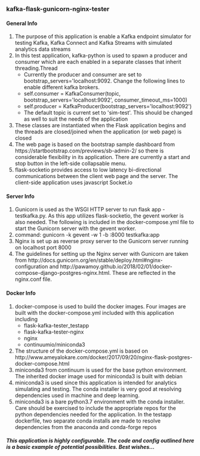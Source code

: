### kafka-flask-gunicorn-nginx-tester

<h4> General Info </h4>
<ol>
  <li> 
    The purpose of this application is enable a Kafka endpoint simulator for testing Kafka, Kafka Connect and Kafka Streams with simulated analytics data streams
  </li>
  <li>
    In this test application, kafka-python is used to spawn a producer and consumer which are each enabled in a separate classes that inherit threading.Thread 
    <ul>
      <li> Currently the producer and consumer are set to bootstrap_servers='localhost:9092. Change the following lines to enable different kafka brokers. </li>
      <li> self.consumer = KafkaConsumer(topic, bootstrap_servers='localhost:9092', consumer_timeout_ms=1000) </li>
      <li> self.producer = KafkaProducer(bootstrap_servers='localhost:9092') </li>
      <li> The default topic is current set to 'sim-test'. This should be changed as well to suit the needs of the application
    </ul>
  </li>
  <li>
    These classes are instantiated when the Flask application begins and the threads are closed/joined when the application (or web page) is closed
  </li>
  <li> 
    The web page is based on the bootstrap sample dashboard from https://startbootstrap.com/previews/sb-admin-2/ so there is considerable flexibility in its application. There are currently a start and stop button in the left-side collapsable menu.
  </li>
  <li> 
    flask-socketio provides access to low latency bi-directional communications between the client web page and the server. The client-side application uses javascript Socket.io
  </li>
</ol>

<h4>Server Info </h4>
<ol>
  <li>
    Gunicorn is used as the WSGI HTTP server to run flask app - testkafka.py. As this app utilizes flask-socketio, the gevent worker is also needed. The following is included in the docker-compose.yml file to start the Gunicorn server with the gevent worker.
  </li>
  <li>
    command: gunicorn -k gevent -w 1 -b :8000 testkafka:app 
  </li>
  <li>
    Nginx is set up as reverse proxy server to the Gunicorn server running on localhost port 8000
  </li>
  <li>
    The guidelines for setting up the Nginx server with Gunicorn are taken from http://docs.gunicorn.org/en/stable/deploy.html#nginx-configuration and http://pawamoy.github.io/2018/02/01/docker-compose-django-postgres-nginx.html. These are reflected in the nginx.conf file.
  </li>
</ol>

<h4> Docker Info </h4>
<ol>
  <li>
    docker-compose is used to build the docker images. Four images are built with the docker-compose.yml included with this application including
      <ul>
        <li> flask-kafka-tester_testapp</li>
        <li> flask-kafka-tester-nginx</li>
        <li> nginx </li>
        <li> continuumio/miniconda3
      </ul>   
  </li>
  <li>
    The structure of the docker-compose.yml is based on http://www.ameyalokare.com/docker/2017/09/20/nginx-flask-postgres-docker-compose.html 
  </li>
  <li>
    miniconda3 from continuum is used for the base python environment. The inherited docker image used for miniconda3 is built with debian
  </li>
  <li>
    miniconda3 is used since this application is intended for analytics simulating and testing. The conda installer is very good at resolving dependencies used in machine and deep learning.
  </li>
  <li>
    miniconda3 is a bare python3.7 environment with the conda installer. Care should be exercised to include the appropriate repos for the python dependencies needed for the application. In the testapp dockerfile, two separate conda installs are made to resolve dependencies from the anaconda and conda-forge repos
  </li>
</ol>

<h5> This application is highly configurable. The code and config outlined here is a basic example of potential possibilities. Best wishes... </h5>
